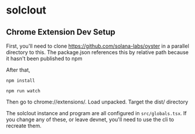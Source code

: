 # solclout

## Chrome Extension Dev Setup

First, you'll need to clone https://github.com/solana-labs/oyster in a parallel directory to this. The package.json references this by relative path because it hasn't been published to npm

After that,

```
npm install
```

```
npm run watch
```

Then go to chrome://extensions/. Load unpacked. Target the dist/ directory

The solclout instance and program are all configured in `src/globals.tsx`. If you change any of these,
or leave devnet, you'll need to use the cli to recreate them.